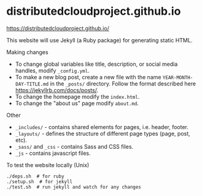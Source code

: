 # distributedcloudproject.github.io
https://distributedcloudproject.github.io/

This website will use Jekyll (a Ruby package) for generating static HTML.

Making changes
* To change global variables like title, description, or social media handles, modify `_config.yml`.
* To make a new blog post, create a new file with the name `YEAR-MONTH-DAY-TITLE.md` in the `_posts/` directory. Follow the format described here https://jekyllrb.com/docs/posts/.
* To change the homepage modify the `index.html`.
* To change the "about us" page modify `about.md`.

Other
* `_includes/` - contains shared elements for pages, i.e. header, footer.
* `_layouts/` - defines the structure of different page types (page, post, etc).
* `_sass/` and `_css` - contains Sass and CSS files.
* `_js` - contains javascript files.

To test the website locally (Unix)
```
./deps.sh  # for ruby
./setup.sh  # for jekyll
./test.sh  # run jekyll and watch for any changes
```
